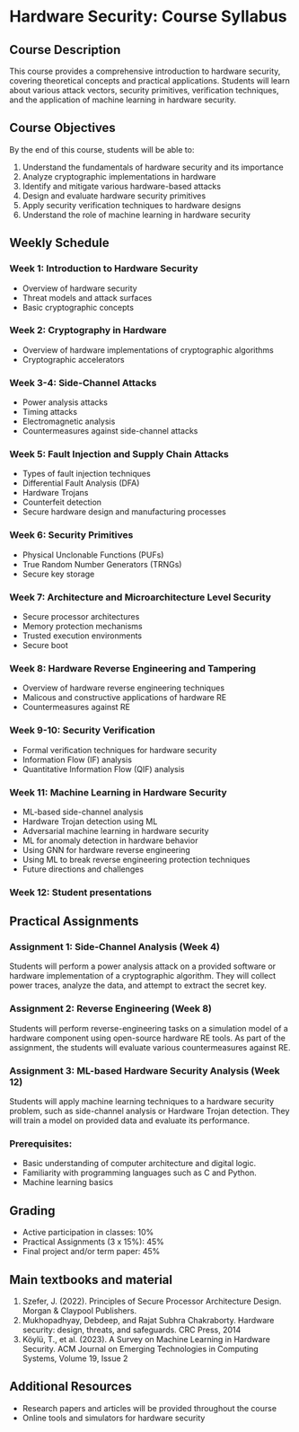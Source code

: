 # Hardware Security: Course Syllabus

## Course Description
This course provides a comprehensive introduction to hardware security, covering theoretical concepts and practical applications. Students will learn about various attack vectors, security primitives, verification techniques, and the application of machine learning in hardware security.

## Course Objectives
By the end of this course, students will be able to:
1. Understand the fundamentals of hardware security and its importance
2. Analyze cryptographic implementations in hardware
3. Identify and mitigate various hardware-based attacks
4. Design and evaluate hardware security primitives
5. Apply security verification techniques to hardware designs
6. Understand the role of machine learning in hardware security

## Weekly Schedule

### Week 1: Introduction to Hardware Security
- Overview of hardware security
- Threat models and attack surfaces
- Basic cryptographic concepts

### Week 2: Cryptography in Hardware
- Overview of hardware implementations of cryptographic algorithms
- Cryptographic accelerators

### Week 3-4: Side-Channel Attacks
- Power analysis attacks
- Timing attacks
- Electromagnetic analysis
- Countermeasures against side-channel attacks

### Week 5: Fault Injection and Supply Chain Attacks
- Types of fault injection techniques
- Differential Fault Analysis (DFA)
- Hardware Trojans
- Counterfeit detection
- Secure hardware design and manufacturing processes

### Week 6: Security Primitives
- Physical Unclonable Functions (PUFs)
- True Random Number Generators (TRNGs)
- Secure key storage

### Week 7: Architecture and Microarchitecture Level Security
- Secure processor architectures
- Memory protection mechanisms
- Trusted execution environments
- Secure boot

### Week 8: Hardware Reverse Engineering and Tampering
- Overview of hardware reverse engineering techniques
- Malicous and constructive applications of hardware RE
- Countermeasures against RE

### Week 9-10: Security Verification
- Formal verification techniques for hardware security
- Information Flow (IF) analysis
- Quantitative Information Flow (QIF) analysis

### Week 11: Machine Learning in Hardware Security
- ML-based side-channel analysis
- Hardware Trojan detection using ML
- Adversarial machine learning in hardware security
- ML for anomaly detection in hardware behavior
- Using GNN for hardware reverse engineering
- Using ML to break reverse engineering protection techniques
- Future directions and challenges

### Week 12: Student presentations

## Practical Assignments

### Assignment 1: Side-Channel Analysis (Week 4)
Students will perform a power analysis attack on a provided software or hardware implementation of a cryptographic algorithm. They will collect power traces, analyze the data, and attempt to extract the secret key.

### Assignment 2: Reverse Engineering (Week 8)
Students will perform reverse-engineering tasks on a simulation model of a hardware component using open-source hardware RE tools. As part of the assignment, the students will evaluate various countermeasures against RE. 

### Assignment 3: ML-based Hardware Security Analysis (Week 12)
Students will apply machine learning techniques to a hardware security problem, such as side-channel analysis or Hardware Trojan detection. They will train a model on provided data and evaluate its performance.

### Prerequisites:
- Basic understanding of computer architecture and digital logic.
- Familiarity with programming languages such as C and Python.
- Machine learning basics

## Grading
- Active participation in classes: 10%
- Practical Assignments (3 x 15%): 45%
- Final project and/or term paper: 45%

## Main textbooks and material
1. Szefer, J. (2022). Principles of Secure Processor Architecture Design. Morgan & Claypool Publishers.
2. Mukhopadhyay, Debdeep, and Rajat Subhra Chakraborty. Hardware security: design, threats, and safeguards. CRC Press, 2014
3. Köylü, T., et al. (2023). A Survey on Machine Learning in Hardware Security. ACM Journal on Emerging Technologies in Computing Systems, Volume 19, Issue 2

## Additional Resources
- Research papers and articles will be provided throughout the course
- Online tools and simulators for hardware security
